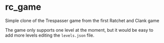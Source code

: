 # rc_game

Simple clone of the Trespasser game from the first Ratchet and Clank game

The game only supports one level at the moment, but it would be easy to add more levels editing the `levels.json` file.
